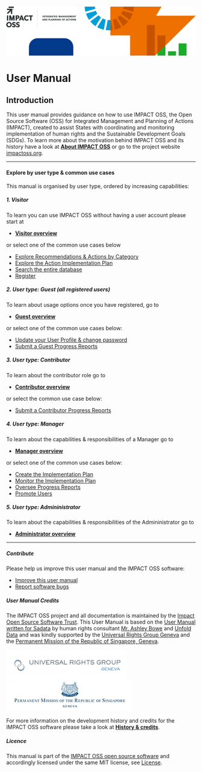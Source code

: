 ![](/assets/header.png)

# User Manual

## Introduction

This user manual provides guidance on how to use IMPACT OSS, the Open Source Software \(OSS\) for Integrated Management and Planning of Actions \(IMPACT\), created to assist States with coordinating and monitoring implementation of human rights and the Sustainable Development Goals \(SDGs\). To learn more about the motivation behind IMPACT OSS and its history have a look at [**About IMPACT OSS**](/about.md) or go to the project website [impactoss.org](https://impactoss.org).

---

#### Explore by user type & common use cases

This manual is organised by user type, ordered by increasing capabilities:

##### 1. Visitor

To learn you can use IMPACT OSS without having a user account please start at

* [**Visitor overview**](/visitors/visitor.md)

or select one of the common use cases below

* [Explore Recommendations & Actions by Category](/visitors/categories.md)
* [Explore the Action Implementation Plan](/visitors/actions.md)
* [Search the entire database](/visitors/search.md)
* [Register](/visitors/register.md)

##### 2. User type: Guest \(all registered users\)

To learn about usage options once you have registered, go to

* [**Guest overview**](/guests/guest.md)

or select one of the common use cases below:

* [Update your User Profile & change password](/guests/user-profile.md)
* [Submit a Guest Progress Reports](/guests/reporting.md)

##### 3. User type: Contributor

To learn about the contributor role go to

* [**Contributor overview**](/contributors/contributor.md)

or select the common use case below:

* [Submit a Contributor Progress Reports](/contributors/reporting.md)

##### 4. User type: Manager

To learn about the capabilities & responsibilities of a Manager go to

* [**Manager overview**](/managers/manager.md)

or select one of the common use cases below:

* [Create the Implementation Plan](/managers/create-implementation-plan.md)
* [Monitor the Implementation Plan](/managers/monitor-implementation-plan.md)
* [Oversee Progress Reports](/managers/oversee-reporting.md)
* [Promote Users](/managers/users-admin.md)

##### 5. User type: Admininistrator

To learn about the capabilities & responsibilities of the Admininistrator go to

* [**Administrator overview**](/admins/admin.md)

---

##### Contribute

Please help us improve this user manual and the IMPACT OSS software:

* [Improve this user manual](/appendix/contribute.md)
* [Report software bugs](/appendix/report-bugs.md)

##### User Manual Credits

The IMPACT OSS project and all documentation is maintained by the [Impact Open Source Software Trust](http://impactoss.org/). This User Manual is based on the [User Manual written for Sadata](https://nmrf.gitbooks.io/sadata/content/) by human rights consultant [Mr. Ashley Bowe](https://www.linkedin.com/in/ashley-bowe-a4716019/) and [Unfold Data](http://unfolddata.com/) and was kindly supported by the [Universal Rights Group Geneva](http://www.universal-rights.org/) and the [Permanent Mission of the Republic of Singapore, Geneva](https://www.mfa.gov.sg/content/mfa/overseasmission/geneva.html).

![](/assets/universal-rights-group.png)![](/assets/singapore-mission-geneva.png)

For more information on the development history and credits for the IMPACT OSS software please take a look at [**History & credits**](/appendix/history.md).

##### Licence

This manual is part of the [IMPACT OSS open source software](https://github.com/impactoss/impactoss-server/) and accordingly licensed under the same MIT license, see [License](LICENSE.md).
